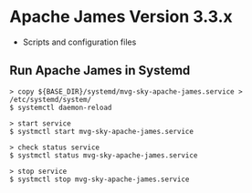 # Apache James Version 3.3.x
- Scripts and configuration files


## Run Apache James in Systemd
```shell
> copy ${BASE_DIR}/systemd/mvg-sky-apache-james.service > /etc/systemd/system/
$ systemctl daemon-reload

> start service
$ systmctl start mvg-sky-apache-james.service

> check status service
$ systmctl status mvg-sky-apache-james.service

> stop service
$ systmctl stop mvg-sky-apache-james.service
```
